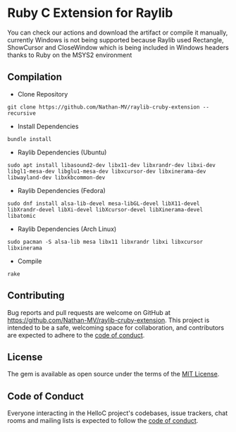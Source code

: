 # Ruby C Extension for Raylib

You can check our actions and download the artifact or compile it manually, currently Windows is not being supported because Raylib used Rectangle, ShowCursor and CloseWindow which is being included in Windows headers thanks to Ruby on the MSYS2 environment

## Compilation

- Clone Repository
```
git clone https://github.com/Nathan-MV/raylib-cruby-extension --recursive
```

- Install Dependencies
```
bundle install
```

- Raylib Dependencies (Ubuntu)
```
sudo apt install libasound2-dev libx11-dev libxrandr-dev libxi-dev libgl1-mesa-dev libglu1-mesa-dev libxcursor-dev libxinerama-dev libwayland-dev libxkbcommon-dev
```

- Raylib Dependencies (Fedora)
```
sudo dnf install alsa-lib-devel mesa-libGL-devel libX11-devel libXrandr-devel libXi-devel libXcursor-devel libXinerama-devel libatomic
```

- Raylib Dependencies (Arch Linux)
```
sudo pacman -S alsa-lib mesa libx11 libxrandr libxi libxcursor libxinerama
```

- Compile
```
rake
```

## Contributing

Bug reports and pull requests are welcome on GitHub at https://github.com/Nathan-MV/raylib-cruby-extension. This project is intended to be a safe, welcoming space for collaboration, and contributors are expected to adhere to the [code of conduct](https://github.com/Nathan-MV/raylib-cruby-extension/blob/master/CODE_OF_CONDUCT.md).

## License

The gem is available as open source under the terms of the [MIT License](https://opensource.org/licenses/MIT).

## Code of Conduct

Everyone interacting in the HelloC project's codebases, issue trackers, chat rooms and mailing lists is expected to follow the [code of conduct](https://github.com/Nathan-MV/raylib-cruby-extension/blob/master/CODE_OF_CONDUCT.md).

